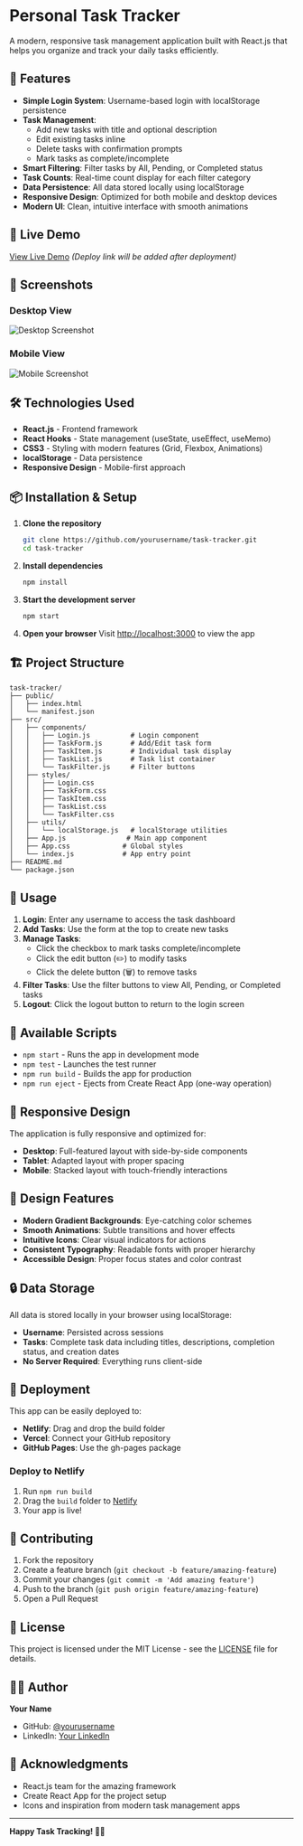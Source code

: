# Personal Task Tracker

A modern, responsive task management application built with React.js that helps you organize and track your daily tasks efficiently.

## 🌟 Features

- **Simple Login System**: Username-based login with localStorage persistence
- **Task Management**: 
  - Add new tasks with title and optional description
  - Edit existing tasks inline
  - Delete tasks with confirmation prompts
  - Mark tasks as complete/incomplete
- **Smart Filtering**: Filter tasks by All, Pending, or Completed status
- **Task Counts**: Real-time count display for each filter category
- **Data Persistence**: All data stored locally using localStorage
- **Responsive Design**: Optimized for both mobile and desktop devices
- **Modern UI**: Clean, intuitive interface with smooth animations

## 🚀 Live Demo

[View Live Demo](https://your-deployed-app-url.com) *(Deploy link will be added after deployment)*

## 📱 Screenshots

### Desktop View
![Desktop Screenshot](https://via.placeholder.com/800x500/667eea/ffffff?text=Desktop+View)

### Mobile View
![Mobile Screenshot](https://via.placeholder.com/400x600/667eea/ffffff?text=Mobile+View)

## 🛠️ Technologies Used

- **React.js** - Frontend framework
- **React Hooks** - State management (useState, useEffect, useMemo)
- **CSS3** - Styling with modern features (Grid, Flexbox, Animations)
- **localStorage** - Data persistence
- **Responsive Design** - Mobile-first approach

## 📦 Installation & Setup

1. **Clone the repository**
   ```bash
   git clone https://github.com/yourusername/task-tracker.git
   cd task-tracker
   ```

2. **Install dependencies**
   ```bash
   npm install
   ```

3. **Start the development server**
   ```bash
   npm start
   ```

4. **Open your browser**
   Visit [http://localhost:3000](http://localhost:3000) to view the app

## 🏗️ Project Structure

```
task-tracker/
├── public/
│   ├── index.html
│   └── manifest.json
├── src/
│   ├── components/
│   │   ├── Login.js          # Login component
│   │   ├── TaskForm.js       # Add/Edit task form
│   │   ├── TaskItem.js       # Individual task display
│   │   ├── TaskList.js       # Task list container
│   │   └── TaskFilter.js     # Filter buttons
│   ├── styles/
│   │   ├── Login.css
│   │   ├── TaskForm.css
│   │   ├── TaskItem.css
│   │   ├── TaskList.css
│   │   └── TaskFilter.css
│   ├── utils/
│   │   └── localStorage.js   # localStorage utilities
│   ├── App.js               # Main app component
│   ├── App.css             # Global styles
│   └── index.js            # App entry point
├── README.md
└── package.json
```

## 🎯 Usage

1. **Login**: Enter any username to access the task dashboard
2. **Add Tasks**: Use the form at the top to create new tasks
3. **Manage Tasks**: 
   - Click the checkbox to mark tasks complete/incomplete
   - Click the edit button (✏️) to modify tasks
   - Click the delete button (🗑️) to remove tasks
4. **Filter Tasks**: Use the filter buttons to view All, Pending, or Completed tasks
5. **Logout**: Click the logout button to return to the login screen

## 🔧 Available Scripts

- `npm start` - Runs the app in development mode
- `npm test` - Launches the test runner
- `npm run build` - Builds the app for production
- `npm run eject` - Ejects from Create React App (one-way operation)

## 📱 Responsive Design

The application is fully responsive and optimized for:
- **Desktop**: Full-featured layout with side-by-side components
- **Tablet**: Adapted layout with proper spacing
- **Mobile**: Stacked layout with touch-friendly interactions

## 🎨 Design Features

- **Modern Gradient Backgrounds**: Eye-catching color schemes
- **Smooth Animations**: Subtle transitions and hover effects
- **Intuitive Icons**: Clear visual indicators for actions
- **Consistent Typography**: Readable fonts with proper hierarchy
- **Accessible Design**: Proper focus states and color contrast

## 🔒 Data Storage

All data is stored locally in your browser using localStorage:
- **Username**: Persisted across sessions
- **Tasks**: Complete task data including titles, descriptions, completion status, and creation dates
- **No Server Required**: Everything runs client-side

## 🚀 Deployment

This app can be easily deployed to:
- **Netlify**: Drag and drop the build folder
- **Vercel**: Connect your GitHub repository
- **GitHub Pages**: Use the gh-pages package

### Deploy to Netlify
1. Run `npm run build`
2. Drag the `build` folder to [Netlify](https://netlify.com)
3. Your app is live!

## 🤝 Contributing

1. Fork the repository
2. Create a feature branch (`git checkout -b feature/amazing-feature`)
3. Commit your changes (`git commit -m 'Add amazing feature'`)
4. Push to the branch (`git push origin feature/amazing-feature`)
5. Open a Pull Request

## 📄 License

This project is licensed under the MIT License - see the [LICENSE](LICENSE) file for details.

## 👨‍💻 Author

**Your Name**
- GitHub: [@yourusername](https://github.com/yourusername)
- LinkedIn: [Your LinkedIn](https://linkedin.com/in/yourprofile)

## 🙏 Acknowledgments

- React.js team for the amazing framework
- Create React App for the project setup
- Icons and inspiration from modern task management apps

---

**Happy Task Tracking! 📝✅**